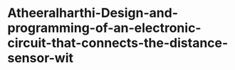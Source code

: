 # Atheeralharthi-Design-and-programming-of-an-electronic-circuit-that-connects-the-distance-sensor-wit